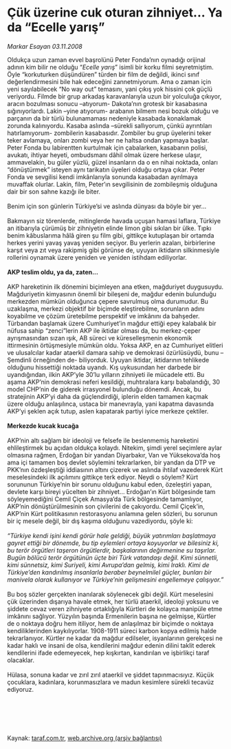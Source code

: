 # Çük üzerine cuk oturan zihniyet... Ya da “Ecelle yarış”

*Markar Esayan 03.11.2008*

<div class="taraf_structure_2col_1zq">
<div class="margen_n">



 <p>Oldukça uzun zaman evvel başrolünü Peter Fonda’nın oynadığı orijinal adının kim bilir ne olduğu “<i>Ecelle yarış</i>” isimli bir korku filmi seyretmiştim. Öyle “korkuturken düşündüren” türden bir film de değildi, ikinci sınıf değerlendirmesini bile hak edeceğini zannetmiyorum. Ama o zaman için yeni sayılabilecek “No way out” temasını, yani çıkış yok hissini çok güçlü veriyordu. Filmde bir grup arkadaş karavanlarıyla uzun bir yolculuğa çıkıyor, aracın bozulması sonucu –atıyorum- Dakota’nın grotesk bir kasabasına sığınıyorlardı. Lakin –yine atıyorum- arabanın bilmem nesi bozuk olduğu ve parçanın da bir türlü bulunamaması nedeniyle kasabada konaklamak zorunda kalınıyordu. Kasaba aslında –sürekli sallıyorum, çünkü ayrıntıları hatırlamıyorum- zombilerin kasabasıdır. Zombiler bu grup üyelerini teker teker avlamaya, onları zombi veya her ne haltsa ondan yapmaya başlar. Peter Fonda bu labirentten kurtulmak için çabalarken, kasabanın polisi, avukatı, ihtiyar heyeti, ombudsmanı dâhil olmak üzere herkese ulaşır, ammavelakin, bu güler yüzlü, güzel insanların da o en nihai noktada, onları “dönüştürmek” isteyen aynı tarikatın üyeleri olduğu ortaya çıkar. Peter Fonda ve sevgilisi kendi imkânlarıyla sonunda kasabadan ayrılmaya muvaffak olurlar. Lakin, film, Peter’ın sevgilisinin de zombileşmiş olduğuna dair bir son sahne kazığı ile biter. <br/><br/>Benim için son günlerin Türkiye’si ve aslında dünyası da böyle bir yer... <br/><br/>Bakmayın siz törenlerde, mitinglerde havada uçuşan hamasi laflara, Türkiye an itibarıyla çürümüş bir zihniyetin elinde limon gibi sıkılan bir ülke. Tıpkı benim kâbuslarıma hâlâ giren şu film gibi, gittikçe kutuplaşan bir ortamda herkes yerini yavaş yavaş yeniden seçiyor. Bu yerlerin azaları, birbirlerine karşıt veya zıt veya rakipmiş gibi görünse de, uyuyan iktidarın silkinmesiyle rollerini oynamak üzere yeniden ve yeniden istihdam ediliyorlar.<b> <br/><br/>AKP teslim oldu, ya da, zaten...</b> <br/><br/>AKP hareketinin ilk dönemini biçimleyen ana etken, mağduriyet duygusuydu. Mağduriyetin kimyasının önemli bir bileşeni de, mağdur edenin bulunduğu merkezden mümkün olduğunca çepere savrulmuş olma durumudur. Bu uzaklaşma, merkezi objektif bir biçimde eleştirebilme, sorunların adını koyabilme ve çözüm üretebilme perspektif ve imkânını da bahşeder. Türbandan başlamak üzere Cumhuriyet’in mağdur ettiği epey kalabalık bir nüfusa sahip “zenci”lerin AKP ile iktidar olması da, bu merkez-çeper ayrışmasından sızan ışık, AB süreci ve küreselleşmenin ekonomik ittirmesinin örtüşmesiyle mümkün oldu. Yoksa AKP, en az Cumhuriyet elitleri ve ulusalcılar kadar ataerkil damara sahip ve demokrasi özürlüsüydü, bunu –Şemdinli örneğinden de- biliyorduk. Uyuyan iktidar, iktidarının tehlikede olduğunu hissettiği noktada uyandı. Kış uykusundan her darbede bir uyandığından, ilkin AKP’yle 30’lu yılların zihniyeti ile mücadele etti. Bu aşama AKP’nin demokrasi neferi kesildiği, muhtıralara karşı babalandığı, 30 model CHP’nin de giderek irrasyonel bulunduğu dönemdi. Ancak, bu stratejinin AKP’yi daha da güçlendirdiği, iplerin elden tamamen kaçmak üzere olduğu anlaşılınca, ustaca bir manevrayla, yani kapatma davasında AKP’yi şeklen açık tutup, aslen kapatarak partiyi iyice merkeze çektiler. <b><br/><br/>Merkezde kucak kucağa</b> <br/><br/>AKP’nin altı sağlam bir ideoloji ve felsefe ile beslenmemiş hareketini ehlileştirmek bu açıdan oldukça kolaydı. Nitekim, şimdi yerel seçimlere aylar olmasına rağmen, Erdoğan bir yandan Diyarbakır, Van ve Yüksekova’da hoş ama içi tamamen boş devlet söylemini tekrarlarken, bir yandan da DTP ve PKK’nın özdeşleştiği iddiasının altını çizerek ve aslında ihtilaf vazederek Kürt meselesindeki ilk açılımını gittikçe terk ediyor. Neydi o söylem? Kürt sorununun Türkiye’nin bir sorunu olduğunu kabul eden, özeleştiri yapan, devlete karşı bireyi yücelten bir zihniyet... Erdoğan’ın Kürt bölgesinde tam söyleyemediğini Cemil Çiçek Amasya’da Türk bölgesinde tamamlıyor, AKP’nin dönüştürülmesinin son çivilerini de çakıyordu. Cemil Çiçek’in, AKP’nin Kürt politikasının restorasyonu anlamına gelen sözleri, bu sorunun bir iç mesele değil, bir dış kaşıma olduğunu vazediyordu, şöyle ki:<i> <br/><br/>“Türkiye kendi işini kendi görür hale geldiği, büyük yatırımları başlatmaya gayret ettiği bir dönemde, bu tip eylemleri ortaya koyuyorlar ve bilesiniz ki, bu terör örgütleri taşeron örgütlerdir, başkalarının değirmenine su taşırlar. Bugün bölücü terör örgütünün üçte biri Türk vatandaşı değil. Kimi sünnetli, kimi sünnetsiz, kimi Suriyeli, kimi Avrupa’dan gelmiş, kimi Iraklı. Kimi de Türkiye’den kandırılmış insanlarla beraber beynelmilel güçler, bunları bir manivela olarak kullanıyor ve Türkiye’nin gelişmesini engellemeye çalışıyor.” </i><br/><br/>Bu boş sözler gerçekten inanılarak söylenecek gibi değil. Kürt meselesini çük üzerinden dışarıya havale etmek, her türlü ataerkil, ideoloji yoksunu ve şiddete cevaz veren zihniyete ortaklığıyla Kürtleri de kolayca manipüle etme imkânını sağlıyor. Yüzyılın başında Ermenilerin başına ne gelmişse, Kürtler de o noktaya doğru hem itiliyor, hem de anlaşılmaz bir biçimde o noktaya kendiliklerinden kaykılıyorlar. 1908-1911 süreci karbon kopya edilmiş halde tekrarlanıyor. Kürtler ne kadar da mağdur edilseler, isyanlarının gerekçesi ne kadar haklı ve insani de olsa, kendilerini mağdur edenin dilini taklit ederek kendilerini ifade edemeyecek, hep kışkırtan, kandırılan ve işbirlikçi taraf olacaklar. <br/><br/>Hülasa, sonuna kadar ve zırıl zırıl ataerkil ve şiddet tapınmacısıyız. Küçük çocuklara, kadınlara, korunmasızlara ve madun kesimlere sürekli tecavüz ediyoruz. </p>
<br/>
<br/>
<br/>



<br/>


<div id="taraf_not">
</div>

</div>


</div>

Kaynak: [taraf.com.tr](http://www.taraf.com.tr:80/makale/2505.htm), [web.archive.org (arşiv bağlantısı)](http://web.archive.org/web/20100220045034/http://www.taraf.com.tr:80/makale/2505.htm)
